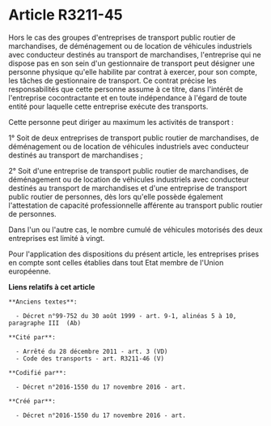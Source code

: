 # Article R3211-45

Hors le cas des groupes d'entreprises de transport public routier de marchandises, de déménagement ou de location de
véhicules industriels avec conducteur destinés au transport de marchandises, l'entreprise qui ne dispose pas en son sein d'un
gestionnaire de transport peut désigner une personne physique qu'elle habilite par contrat à exercer, pour son compte, les
tâches de gestionnaire de transport. Ce contrat précise les responsabilités que cette personne assume à ce titre, dans
l'intérêt de l'entreprise cocontractante et en toute indépendance à l'égard de toute entité pour laquelle cette entreprise
exécute des transports.

Cette personne peut diriger au maximum les activités de transport :

1° Soit de deux entreprises de transport public routier de marchandises, de déménagement ou de location de véhicules
industriels avec conducteur destinés au transport de marchandises ;

2° Soit d'une entreprise de transport public routier de marchandises, de déménagement ou de location de véhicules industriels
avec conducteur destinés au transport de marchandises et d'une entreprise de transport public routier de personnes, dès lors
qu'elle possède également l'attestation de capacité professionnelle afférente au transport public routier de personnes.

Dans l'un ou l'autre cas, le nombre cumulé de véhicules motorisés des deux entreprises est limité à vingt.

Pour l'application des dispositions du présent article, les entreprises prises en compte sont celles établies dans tout Etat
membre de l'Union européenne.

**Liens relatifs à cet article**

	**Anciens textes**:

	  - Décret n°99-752 du 30 août 1999 - art. 9-1, alinéas 5 à 10, paragraphe III  (Ab)

	**Cité par**:

	  - Arrêté du 28 décembre 2011 - art. 3 (VD)
	  - Code des transports - art. R3211-46 (V)

	**Codifié par**:

	  - Décret n°2016-1550 du 17 novembre 2016 - art.

	**Créé par**:

	  - Décret n°2016-1550 du 17 novembre 2016 - art.
